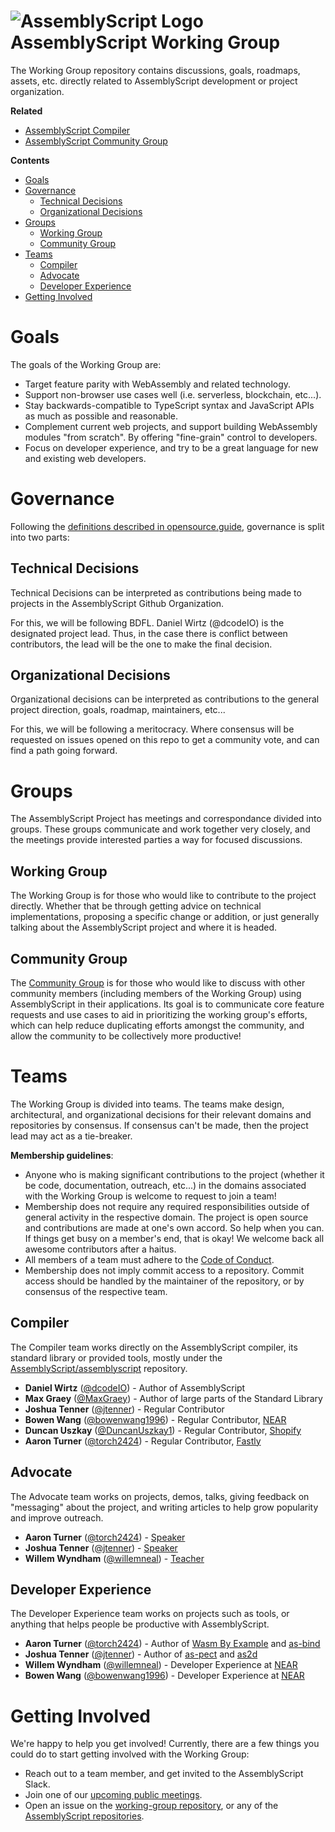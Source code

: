 ![AssemblyScript Logo](https://avatars1.githubusercontent.com/u/28916798?s=64) AssemblyScript Working Group
=================

The Working Group repository contains discussions, goals, roadmaps, assets, etc. directly related to AssemblyScript development or project organization.

**Related**

* [AssemblyScript Compiler](https://github.com/AssemblyScript/assemblyscript)
* [AssemblyScript Community Group](https://github.com/AssemblyScript/community-group)

**Contents**

* [Goals](#goals)
* [Governance](#governance)
  * [Technical Decisions](#technical-decisions)
  * [Organizational Decisions](#organizational-decisions)
* [Groups](#groups)
  * [Working Group](#working-group)
  * [Community Group](#community-group)
* [Teams](#teams)
  * [Compiler](#compiler)
  * [Advocate](#advocate)
  * [Developer Experience](#developer-experience)
* [Getting Involved](#getting-involved)

# Goals

The goals of the Working Group are:

* Target feature parity with WebAssembly and related technology.
* Support non-browser use cases well (i.e. serverless, blockchain, etc...).
* Stay backwards-compatible to TypeScript syntax and JavaScript APIs as much as possible and reasonable.
* Complement current web projects, and support building WebAssembly modules "from scratch". By offering "fine-grain" control to developers.
* Focus on developer experience, and try to be a great language for new and existing web developers. 

# Governance

Following the [definitions described in opensource.guide](https://opensource.guide/leadership-and-governance/#what-are-some-of-the-common-governance-structures-for-open-source-projects), governance is split into two parts:

## Technical Decisions

Technical Decisions can be interpreted as contributions being made to projects in the AssemblyScript Github Organization.

For this, we will be following BDFL. Daniel Wirtz (@dcodeIO) is the designated project lead. Thus, in the case there is conflict between contributors, the lead will be the one to make the final decision.

## Organizational Decisions

Organizational decisions can be interpreted as contributions to the general project direction, goals, roadmap, maintainers, etc...

For this, we will be following a meritocracy. Where consensus will be requested on issues opened on this repo to get a community vote, and can find a path going forward.

# Groups

The AssemblyScript Project has meetings and correspondance divided into groups. These groups communicate and work together very closely, and the meetings provide interested parties a way for focused discussions.

## Working Group

The Working Group is for those who would like to contribute to the project directly. Whether that be through getting advice on technical implementations, proposing a specific change or addition, or just generally talking about the AssemblyScript project and where it is headed.

## Community Group

The [Community Group](https://github.com/AssemblyScript/community-group) is for those who would like to discuss with other community members (including members of the Working Group) using AssemblyScript in their applications. Its goal is to communicate core feature requests and use cases to aid in prioritizing the working group's efforts, which can help reduce duplicating efforts amongst the community, and allow the community to be collectively more productive!

# Teams

The Working Group is divided into teams. The teams make design, architectural, and organizational decisions for their relevant domains and repositories by consensus. If consensus can't be made, then the project lead may act as a tie-breaker.

**Membership guidelines**:

* Anyone who is making significant contributions to the project (whether it be code, documentation, outreach, etc...) in the domains associated with the Working Group is welcome to request to join a team!
* Membership does not require any required responsibilities outside of general activity in the respective domain. The project is open source and contributions are made at one's own accord. So help when you can. If things get busy on a member's end, that is okay! We welcome back all awesome contributors after a haitus.
* All members of a team must adhere to the [Code of Conduct](./CODE_OF_CONDUCT.md).
* Membership does not imply commit access to a repository. Commit access should be handled by the maintainer of the repository, or by consensus of the respective team.

## Compiler

The Compiler team works directly on the AssemblyScript compiler, its standard library or provided tools, mostly under the [AssemblyScript/assemblyscript](https://github.com/AssemblyScript/assemblyscript) repository.

* **Daniel Wirtz** ([@dcodeIO](https://github.com/dcodeIO)) - Author of AssemblyScript
* **Max Graey** ([@MaxGraey](https://github.com/MaxGraey)) - Author of large parts of the Standard Library
* **Joshua Tenner** ([@jtenner](https://github.com/jtenner)) - Regular Contributor
* **Bowen Wang** ([@bowenwang1996](https://github.com/bowenwang1996)) - Regular Contributor, [NEAR](https://nearprotocol.com/)
* **Duncan Uszkay** ([@DuncanUszkay1](https://github.com/DuncanUszkay1)) - Regular Contributor, [Shopify](https://www.shopify.com/)
* **Aaron Turner** ([@torch2424](https://github.com/torch2424)) - Regular Contributor, [Fastly](https://www.fastly.com/)

## Advocate

The Advocate team works on projects, demos, talks, giving feedback on "messaging" about the project, and writing articles to help grow popularity and improve outreach.

* **Aaron Turner** ([@torch2424](https://github.com/torch2424)) - [Speaker](https://youtu.be/ZlL1nduatZQ)
* **Joshua Tenner** ([@jtenner](https://github.com/jtenner)) - [Speaker](https://dev.to/jtenner/an-assemblyscript-primer-for-typescript-developers-lf1)
* **Willem Wyndham** ([@willemneal](https://github.com/willemneal)) - [Teacher](http://www.cs.umd.edu/class/spring2019/cmsc388I/assemblyscript.html)

## Developer Experience

The Developer Experience team works on projects such as tools, or anything that helps people be productive with AssemblyScript.

* **Aaron Turner** ([@torch2424](https://github.com/torch2424)) - Author of [Wasm By Example](https://github.com/torch2424/wasm-by-example) and [as-bind](https://github.com/torch2424/as-bind)
* **Joshua Tenner** ([@jtenner](https://github.com/jtenner)) - Author of [as-pect](https://github.com/jtenner/as-pect) and [as2d](https://github.com/as2d/as2d)
* **Willem Wyndham** ([@willemneal](https://github.com/willemneal)) - Developer Experience at [NEAR](https://nearprotocol.com)
* **Bowen Wang** ([@bowenwang1996](https://github.com/bowenwang1996)) - Developer Experience at [NEAR](https://nearprotocol.com)

# Getting Involved

We're happy to help you get involved! Currently, there are a few things you could do to start getting involved with the Working Group:

* Reach out to a team member, and get invited to the AssemblyScript Slack.
* Join one of our [upcoming public meetings](https://github.com/AssemblyScript/working-group/issues?q=is%3Aissue+is%3Aopen+public+meeting).
* Open an issue on the [working-group repository](https://github.com/AssemblyScript/working-group/issues), or any of the [AssemblyScript repositories](https://github.com/AssemblyScript).
